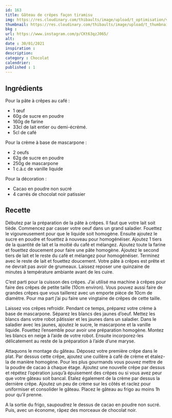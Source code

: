```yaml
---
id: 163
title: Gâteau de crêpes façon tiramisu
img: https://res.cloudinary.com/thibaults/image/upload/t_optimisation/v1612114859/Recipes/20210131_gateau_crepes_tiramisu.jpg
thumbnail: https://res.cloudinary.com/thibaults/image/upload/t_thumbnail_josie/v1612114859/Recipes/20210131_gateau_crepes_tiramisu.jpg
bkg : 
url: https://www.instagram.com/p/CKt63qzJ065/
alt: 
date : 30/01/2021
inspiration : 
description: 
category : Chocolat
calendrier: 
published : 1
---
```


## Ingrédients
Pour la pâte à crêpes au café :
 - 1 œuf
 - 60g de sucre en poudre
 - 160g de farine
 - 33cl de lait entier ou demi-écrémé.
 - 5cl de café

Pour la crème à base de mascarpone :
 - 2 oeufs
 - 62g de sucre en poudre
 - 250g de mascarpone
 - 1 c.à.c de vanille liquide

Pour la décoration :
 - Cacao en poudre non sucré
 - 4 carrés de chocolat noir patissier

## Recette
Débutez par la préparation de la pâte à crêpes. Il faut que votre lait soit tiède. Commencez par casser votre oeuf dans un grand saladier. Fouettez le vigoureusement pour que le liquide soit homogène. Ensuite ajoutez le sucre en poudre et fouettez à nouveau pour homogénéiser. Ajoutez 1 tiers de la quantité de lait et la moitié du café et mélangez. Ajoutez toute la farine et fouettez doucement pour faire une pâte homogène. Ajoutez le second tiers de lait et le reste du café et mélangez pour homogénéiser. Terminez avec le reste de lait et fouettez doucement. Votre pâte à crêpes est prête et ne devrait pas avoir de grumeaux. Laissez reposer une quinzaine de minutes à température ambiante avant de les cuire.

C’est parti pour la cuisson des crêpes. J’ai utilisé ma machine à crêpes pour faire des crêpes de petite taille (10cm environ). Vous pouvez aussi faire de grandes crêpes que vous taillerez avec un emporte pièce de 10cm de diamètre. Pour ma part j’ai pu faire une vingtaine de crêpes de cette taille.

Laissez vos crêpes refroidir. Pendant ce temps, préparez votre crème à base de mascarpone. Séparez les blancs des jaunes d’oeuf. Mettez les blancs dans votre robot pâtissier et les jaunes dans un saladier. Dans le saladier avec les jaunes, ajoutez le sucre, le mascarpone et la vanille liquide. Fouettez l’ensemble pour avoir une préparation homogène. Montez les blancs en neige à l’aide de votre robot. Ensuite incorporez-les délicatement au reste de la préparation à l’aide d’une maryse.

Attaquons le montage du gâteau. Déposez votre première crêpe dans le plat. Par dessus cette crêpe, ajoutez une cuillère à café de crème et étalez-la de manière homogène. Pour les plus gourmands vous pouvez mettre de la poudre de cacao à chaque étage. Ajoutez une nouvelle crêpe par dessus et répétez l’opération jusqu’à épuisement des crêpes ou si vous avez peur que votre gâteau soit bancal. Etalez également de la crème par dessus la dernière crêpe. Ajoutez un peu de crème sur les côtés et raclez pour uniformiser et consolider le gâteau. Placez le gâteau au frigo au moins 1h pour qu’il prenne.

A la sortie du frigo, saupoudrez le dessus de cacao en poudre non sucré. Puis, avec un économe, râpez des morceaux de chocolat noir.